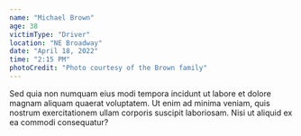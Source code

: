 ```yaml
---
name: "Michael Brown"
age: 38
victimType: "Driver"
location: "NE Broadway"
date: "April 18, 2022"
time: "2:15 PM"
photoCredit: "Photo courtesy of the Brown family"
---
```


Sed quia non numquam eius modi tempora incidunt ut labore et dolore magnam aliquam quaerat voluptatem. Ut enim ad minima veniam, quis nostrum exercitationem ullam corporis suscipit laboriosam. Nisi ut aliquid ex ea commodi consequatur? 